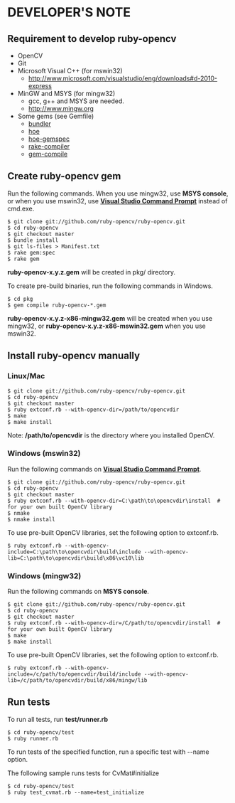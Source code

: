 # DEVELOPER'S NOTE

## Requirement to develop ruby-opencv

* OpenCV
* Git
* Microsoft Visual C++ (for mswin32)
  * <http://www.microsoft.com/visualstudio/eng/downloads#d-2010-express>
* MinGW and MSYS (for mingw32)
  * gcc, g++ and MSYS are needed.
  * <http://www.mingw.org>
* Some gems (see Gemfile)
  * [bundler](https://github.com/carlhuda/bundler/)
  * [hoe](https://github.com/seattlerb/hoe)
  * [hoe-gemspec](https://github.com/flavorjones/hoe-gemspec)
  * [rake-compiler](https://github.com/luislavena/rake-compiler)
  * [gem-compile](https://github.com/frsyuki/gem-compile)


## Create ruby-opencv gem
Run the following commands.
When you use mingw32, use **MSYS console**, or when you use mswin32, 
use [**Visual Studio Command Prompt**](http://msdn.microsoft.com/en-us/library/ms229859.aspx)
instead of cmd.exe.

```
$ git clone git://github.com/ruby-opencv/ruby-opencv.git
$ cd ruby-opencv
$ git checkout master
$ bundle install
$ git ls-files > Manifest.txt
$ rake gem:spec
$ rake gem
```
**ruby-opencv-x.y.z.gem** will be created in pkg/ directory.

To create pre-build binaries, run the following commands in Windows.

```
$ cd pkg
$ gem compile ruby-opencv-*.gem
```

**ruby-opencv-x.y.z-x86-mingw32.gem** will be created when you use mingw32, or
**ruby-opencv-x.y.z-x86-mswin32.gem** when you use mswin32.


## Install ruby-opencv manually
### Linux/Mac

```
$ git clone git://github.com/ruby-opencv/ruby-opencv.git
$ cd ruby-opencv
$ git checkout master
$ ruby extconf.rb --with-opencv-dir=/path/to/opencvdir
$ make
$ make install
```

Note: **/path/to/opencvdir** is the directory where you installed OpenCV.


### Windows (mswin32)

Run the following commands on [**Visual Studio Command Prompt**](http://msdn.microsoft.com/en-us/library/ms229859.aspx).

```
$ git clone git://github.com/ruby-opencv/ruby-opencv.git
$ cd ruby-opencv
$ git checkout master
$ ruby extconf.rb --with-opencv-dir=C:\path\to\opencvdir\install  # for your own built OpenCV library
$ nmake
$ nmake install
```

To use pre-built OpenCV libraries, set the following option to extconf.rb.

```
$ ruby extconf.rb --with-opencv-include=C:\path\to\opencvdir\build\include --with-opencv-lib=C:\path\to\opencvdir\build\x86\vc10\lib
```


### Windows (mingw32)

Run the following commands on **MSYS console**.

```
$ git clone git://github.com/ruby-opencv/ruby-opencv.git
$ cd ruby-opencv
$ git checkout master
$ ruby extconf.rb --with-opencv-dir=/C/path/to/opencvdir/install  # for your own built OpenCV library
$ make
$ make install
```

To use pre-built OpenCV libraries, set the following option to extconf.rb.

```
$ ruby extconf.rb --with-opencv-include=/c/path/to/opencvdir/build/include --with-opencv-lib=/c/path/to/opencvdir/build/x86/mingw/lib
```


## Run tests

To run all tests, run **test/runner.rb**

```
$ cd ruby-opencv/test
$ ruby runner.rb
```

To run tests of the specified function, run a specific test with --name option.

The following sample runs tests for CvMat#initialize

```
$ cd ruby-opencv/test
$ ruby test_cvmat.rb --name=test_initialize
```

